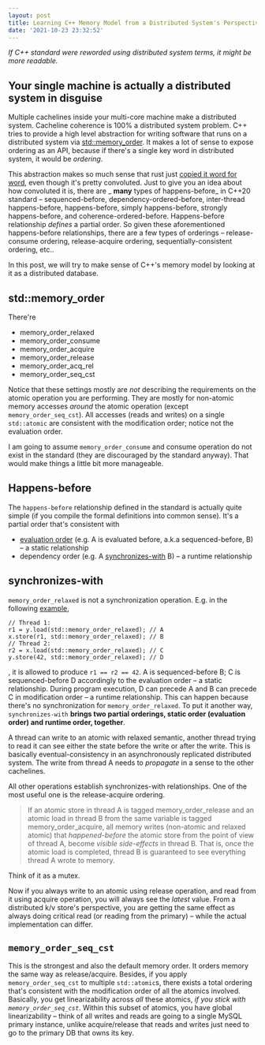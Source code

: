 ```yaml
---
layout: post
title: Learning C++ Memory Model from a Distributed System's Perspective
date: '2021-10-23 23:32:52'
---
```


_If C++ standard were reworded using distributed system terms, it might be more readable._

## Your single machine is actually a distributed system in disguise

Multiple cachelines inside your multi-core machine make a distributed system. Cacheline coherence is 100% a distributed system problem. C++ tries to provide a high level abstraction for writing software that runs on a distributed system via [std::memory\_order](https://en.cppreference.com/w/cpp/atomic/memory_order). It makes a lot of sense to expose ordering as an API, because if there's a single key word in distributed system, it would be _ordering_.

This abstraction makes so much sense that rust just [copied it word for word](https://doc.rust-lang.org/nomicon/atomics.html), even though it's pretty convoluted. Just to give you an idea about how convoluted it is, there are _ **many** types of happens-before_ in C++20 standard – sequenced-before, dependency-ordered-before, inter-thread happens-before, happens-before, simply happens-before, strongly happens-before, and coherence-ordered-before. Happens-before relationship _defines_ a partial order. So given these aforementioned happens-before relationships, there are a few types of orderings – release-consume ordering, release-acquire ordering, sequentially-consistent ordering, etc..

In this post, we will try to make sense of C++'s memory model by looking at it as a distributed database.

## std::memory\_order

There're

- memory\_order\_relaxed
- memory\_order\_consume 
- memory\_order\_acquire
- memory\_order\_release
- memory\_order\_acq\_rel
- memory\_order\_seq\_cst

Notice that these settings mostly are _not_ describing the requirements on the atomic operation you are performing. They are mostly for non-atomic memory accesses _around_ the atomic operation (except `memory_order_seq_cst`). All accesses (reads and writes) on a single `std::atomic` are consistent with the modification order; notice not the evaluation order.

I am going to assume `memory_order_consume` and consume operation do not exist in the standard (they are discouraged by the standard anyway). That would make things a little bit more manageable.

## Happens-before

The `happens-before` relationship defined in the standard is actually quite simple (if you compile the formal definitions into common sense). It's a partial order that's consistent with

- [evaluation order](https://en.cppreference.com/w/cpp/language/eval_order) (e.g. A is evaluated before, a.k.a sequenced-before, B) – a static relationship
- dependency order (e.g. A [synchronizes-with](https://preshing.com/20130823/the-synchronizes-with-relation/) B) – a runtime relationship

## synchronizes-with

`memory_order_relaxed` is not a synchronization operation. E.g. in the following [example](https://en.cppreference.com/w/cpp/atomic/memory_order#Sequentially-consistent_ordering),

<!--kg-card-begin: markdown-->

    // Thread 1:
    r1 = y.load(std::memory_order_relaxed); // A
    x.store(r1, std::memory_order_relaxed); // B
    // Thread 2:
    r2 = x.load(std::memory_order_relaxed); // C 
    y.store(42, std::memory_order_relaxed); // D

<!--kg-card-end: markdown-->

, it is allowed to produce `r1 == r2 == 42`. A is sequenced-before B; C is sequenced-before D accordingly to the evaluation order – a static relationship. During program execution, D can precede A and B can precede C in modification order – a runtime relationship. This can happen because there's no synchronization for `memory_order_relaxed`. To put it another way, `synchronizes-with` **brings two partial orderings, static order (evaluation order) and runtime order, together**.

A thread can write to an atomic with relaxed semantic, another thread trying to read it can see either the state before the write or after the write. This is basically eventual-consistency in an asynchronously replicated distributed system. The write from thread A needs to _propagate_ in a sense to the other cachelines. &nbsp;

All other operations establish synchronizes-with relationships. One of the most useful one is the release-acquire ordering.

> If an atomic store in thread A is tagged memory\_order\_release and an atomic load in thread B from the same variable is tagged memory\_order\_acquire, all memory writes (non-atomic and relaxed atomic) that _happened-before_ the atomic store from the point of view of thread A, become _visible side-effects_ in thread B. That is, once the atomic load is completed, thread B is guaranteed to see everything thread A wrote to memory.

Think of it as a mutex.

Now if you always write to an atomic using release operation, and read from it using acquire operation, you will always see the _latest_ value. From a distributed k/v store's perspective, you are getting the same effect as always doing critical read (or reading from the primary) – while the actual implementation can differ.

## `memory_order_seq_cst`

This is the strongest and also the default memory order. It orders memory the same way as release/acquire. Besides, if you apply `memory_order_seq_cst` to multiple `std::atomic`s, there exists a total ordering that's consistent with the modification order of all the atomics involved. Basically, you get linearizability across _all_ these atomics, _if you stick with `memory_order_seq_cst`_. Within this subset of atomics, you have global linearizability – think of all writes and reads are going to a single MySQL primary instance, unlike acquire/release that reads and writes just need to go to the primary DB that owns its key.

## 
